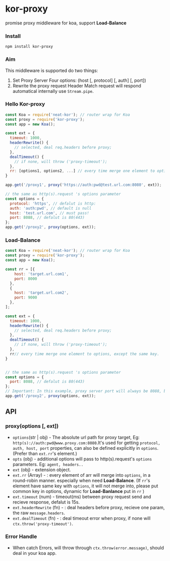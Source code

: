 # kor-proxy
promise proxy middleware for koa, support **Load-Balance**

### Install
```shell
npm install kor-proxy
```

### Aim
This middleware is supported do two things:
1. Set Proxy Server Four options: (host [, protocol] [, auth] [, port])
2. Rewrite the proxy request Header
  Match request will respond automatical internally use `Stream.pipe`.

### Hello Kor-proxy
```js
const Koa = require('neat-kor'); // router wrap for Koa
const proxy = require('kor-proxy');
const app = new Koa();

const ext = {
  timeout: 1000,
  headerRewrite() {
    // selected, deal req.headers before proxy;
  },
  dealTimeout() {
    // if none, will throw ('proxy-timeout');
  },
  rr: [options1, options2, ...] // every time merge one element to options
}

app.get('/proxy1', proxy('https://auth:pwd@test.url.com:8080', ext));

// the same as http(s).request 's options parameter
const options = {
  protocol: 'https', // defalut is http:
  auth: 'auth:pwd', // default is null
  host: 'test.url.com', // must pass!
  port: 8088, // defalut is 80(443)
};
app.get('/proxy2', proxy(options, ext));
```

### Load-Balance

```js
const Koa = require('neat-kor'); // router wrap for Koa
const proxy = require('kor-proxy');
const app = new Koa();

const rr = [{
    host: 'target.url.com1',
    port: 8000
  },
  {
    host: 'target.url.com2',
    port: 9000
  },
];

const ext = {
  timeout: 1000,
  headerRewrite() {
    // selected, deal req.headers before proxy;
  },
  dealTimeout() {
    // if none, will throw ('proxy-timeout');
  },
  rr// every time merge one element to options, except the same key.
}


// the same as http(s).request 's options parameter
const options = {
  port: 8088, // defalut is 80(443)
};
// Important: In this example, proxy server port will always be 8088, because options is prefer than rr's element.
app.get('/proxy2', proxy(options, ext));
```



## API

### proxy(options [, ext])
- `options`(str | obj) - The absolute url path for proxy target, Eg: `http(s)://auth:pwd@www.proxy.com:8080`.It's used for getting `protocol, auth, host, port` properties, can also be defined explicitly in `options`.(Prefer than `ext.rr`'s element.)
- `opts` (obj) - additional options will pass to http(s).request's `options` parameters. Eg: `agent, headers..`
- `ext` (obj) - extension object.
- `ext.rr` (Array) - : every element of arr will merge into `options`, in a round-robin manner. especially when need **Load-Balance**. (If `rr`'s element have same key with `options`, it will not merge into, please put common key in options, dynamic for **Load-Banlance** put in `rr` )
- `ext.timeout` (num) - timeout(ms) between proxy request send and recieve response, defalut is 15s.
- `ext.headerRewrite` (fn) - : deal headers before proxy, recieve one param, the raw `message.headers`.
- `ext.dealTimeout` (fn) - : deal timeout error when proxy, if none will `ctx.throw('proxy-timeout')`.


### Error Handle
- When catch Errors, will throw through `ctx.throw(error.message)`, should deal in your koa app.